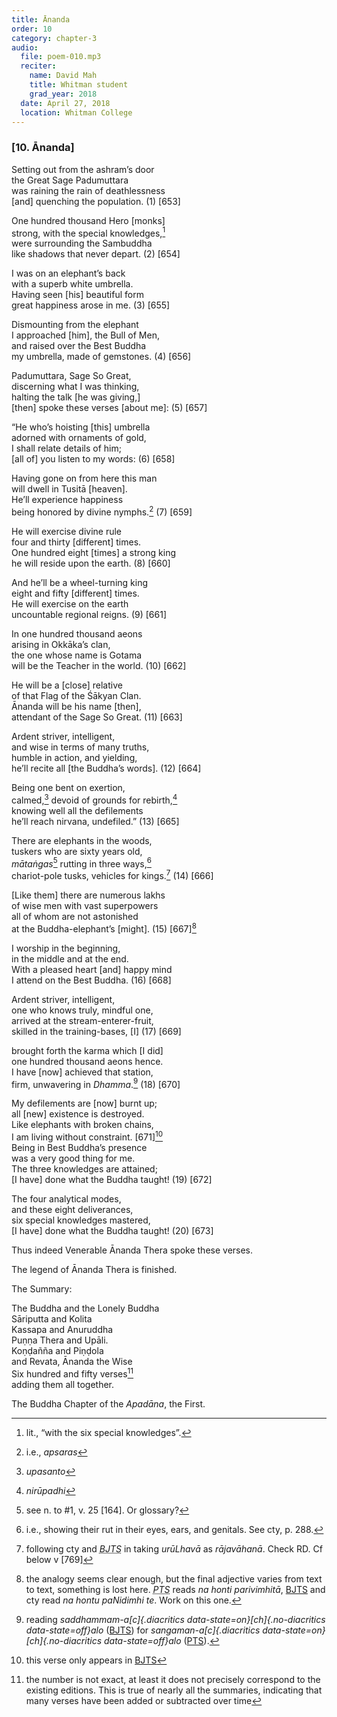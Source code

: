 ```yaml
---
title: Ānanda
order: 10
category: chapter-3
audio:
  file: poem-010.mp3
  reciter:
    name: David Mah
    title: Whitman student
    grad_year: 2018
  date: April 27, 2018
  location: Whitman College
---
```


### \[10. Ānanda\]

Setting out from the ashram’s door  
the Great Sage Padumuttara  
was raining the rain of deathlessness  
\[and\] quenching the population. (1) \[653\]

One hundred thousand Hero \[monks\]  
strong, with the special knowledges,[^1]  
were surrounding the Sambuddha  
like shadows that never depart. (2) \[654\]

I was on an elephant’s back  
with a superb white umbrella.  
Having seen \[his\] beautiful form  
great happiness arose in me. (3) \[655\]

Dismounting from the elephant  
I approached \[him\], the Bull of Men,  
and raised over the Best Buddha  
my umbrella, made of gemstones. (4) \[656\]

Padumuttara, Sage So Great,  
discerning what I was thinking,  
halting the talk \[he was giving,\]  
\[then\] spoke these verses \[about me\]: (5) \[657\]

“He who’s hoisting \[this\] umbrella  
adorned with ornaments of gold,  
I shall relate details of him;  
\[all of\] you listen to my words: (6) \[658\]

Having gone on from here this man  
will dwell in Tusitā \[heaven\].  
He’ll experience happiness  
being honored by divine nymphs.[^2] (7) \[659\]

He will exercise divine rule  
four and thirty \[different\] times.  
One hundred eight \[times\] a strong king  
he will reside upon the earth. (8) \[660\]

And he’ll be a wheel-turning king  
eight and fifty \[different\] times.  
He will exercise on the earth  
uncountable regional reigns. (9) \[661\]

In one hundred thousand aeons  
arising in Okkāka’s clan,  
the one whose name is Gotama  
will be the Teacher in the world. (10) \[662\]

He will be a \[close\] relative  
of that Flag of the Śākyan Clan.  
Ānanda will be his name \[then\],  
attendant of the Sage So Great. (11) \[663\]

Ardent striver, intelligent,  
and wise in terms of many truths,  
humble in action, and yielding,  
he’ll recite all \[the Buddha’s words\]. (12) \[664\]

Being one bent on exertion,  
calmed,[^3] devoid of grounds for rebirth,[^4]  
knowing well all the defilements  
he’ll reach nirvana, undefiled.” (13) \[665\]

There are elephants in the woods,  
tuskers who are sixty years old,  
*mātaṅgas*[^5] rutting in three ways,[^6]  
chariot-pole tusks, vehicles for kings.[^7] (14) \[666\]

\[Like them\] there are numerous lakhs  
of wise men with vast superpowers  
all of whom are not astonished  
at the Buddha-elephant’s \[might\]. (15) \[667\][^8]

I worship in the beginning,  
in the middle and at the end.  
With a pleased heart \[and\] happy mind  
I attend on the Best Buddha. (16) \[668\]

Ardent striver, intelligent,  
one who knows truly, mindful one,  
arrived at the stream-enterer-fruit,  
skilled in the training-bases, \[I\] (17) \[669\]

brought forth the karma which \[I did\]  
one hundred thousand aeons hence.  
I have \[now\] achieved that station,  
firm, unwavering in *Dhamma*.[^9] (18) \[670\]

My defilements are \[now\] burnt up;  
all \[new\] existence is destroyed.  
Like elephants with broken chains,  
I am living without constraint. \[671\][^10]  
Being in Best Buddha’s presence  
was a very good thing for me.  
The three knowledges are attained;  
\[I have\] done what the Buddha taught! (19) \[672\]

The four analytical modes,  
and these eight deliverances,  
six special knowledges mastered,  
\[I have\] done what the Buddha taught! (20) \[673\]

Thus indeed Venerable Ānanda Thera spoke these verses.

The legend of Ānanda Thera is finished.

The Summary:

The Buddha and the Lonely Buddha  
Sāriputta and Kolita  
Kassapa and Anuruddha  
Puṇṇa Thera and Upāli.  
Koṇḍañña and Piṇḍola  
and Revata, Ānanda the Wise  
Six hundred and fifty verses[^11]  
adding them all together.

The Buddha Chapter of the *Apadāna*, the First.

[^1]: lit., “with the six special knowledges”.

[^2]: i.e., *apsaras*

[^3]: *upasanto*

[^4]: *nirūpadhi*

[^5]: see n. to \#1, v. 25 \[164\]. Or glossary?

[^6]: i.e., showing their rut in their eyes, ears, and genitals. See cty, p. 288.

[^7]: following cty and <dfn id="#BJTS"><abbr title="Buddha Jayanthi Tripitaka Series">BJTS</abbr></dfn> in taking *urūLhavā* as *rājavāhanā*. Check RD. Cf below v \[769\]

[^8]: the analogy seems clear enough, but the final adjective varies from text to text, something is lost here. <dfn id="#PTS"><abbr title="Pali Text Society">PTS</abbr></dfn> reads *na honti parivimhitā*, <a href="#BJTS" class="abbr">BJTS</a> and cty read *na hontu paNidimhi te*. Work on this one.

[^9]: reading *saddhammam-a[c]{.diacritics data-state=on}[ch]{.no-diacritics data-state=off}alo* (<a href="#BJTS" class="abbr">BJTS</a>) for *sangaman-a[c]{.diacritics data-state=on}[ch]{.no-diacritics data-state=off}alo* (<a href="#PTS" class="abbr">PTS</a>).

[^10]: this verse only appears in <a href="#BJTS" class="abbr">BJTS</a>

[^11]: the number is not exact, at least it does not precisely correspond to the existing editions. This is true of nearly all the summaries, indicating that many verses have been added or subtracted over time
